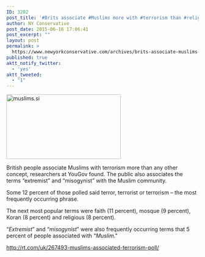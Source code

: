 ```yaml
---
ID: 3202
post_title: '#Brits associate #Muslims more with #terrorism than #religion, poll indicates #WakeUpUK #WakeUpAmerica'
author: NY Conservative
post_date: 2015-06-16 17:06:41
post_excerpt: ""
layout: post
permalink: >
  https://www.newyorkconservative.com/archives/brits-associate-muslims-more-with-terrorism-than-religion-poll-indicates-wakeupuk-wakeupamerica/
published: true
aktt_notify_twitter:
  - 'yes'
aktt_tweeted:
  - "1"
---
```

<a href="http://newyorkconservative.s3.amazonaws.com/wp-content/uploads/2015/06/muslims.si_.jpg"><img class="alignnone size-medium wp-image-3203" src="http://newyorkconservative.s3.amazonaws.com/wp-content/uploads/2015/06/muslims.si_-300x169.jpg" alt="muslims.si" width="300" height="169" /></a>

British people associate Muslims with terrorism more than any other concept, researchers at YouGov found. The public also associates the terms “extremist” and “misogynist” with the Muslim community.

Some 12 percent of those polled said terror, terrorist or terrorism – the most frequently occurring phrase.

The next most popular terms were faith (11 percent), mosque (9 percent), Koran (8 percent) and religious (8 percent).

“<em>Extremist</em>” and “<em>misogynist</em>” were also frequently occurring terms that 5 percent of people associated with “<em>Muslim</em>."

<a href="http://rt.com/uk/267493-muslims-associated-terrorism-poll/">http://rt.com/uk/267493-muslims-associated-terrorism-poll/</a>